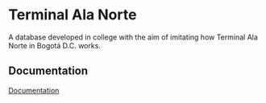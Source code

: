 # Terminal Ala Norte

A database developed in college with the aim of imitating how Terminal Ala Norte in Bogotá D.C. works.


## Documentation

[Documentation](https://github.com/rebeca07-pedrozo/Terminal-Ala-Norte-/blob/main/Parcial%20II%20corte%20Bases%20de%20datos.pdf)

